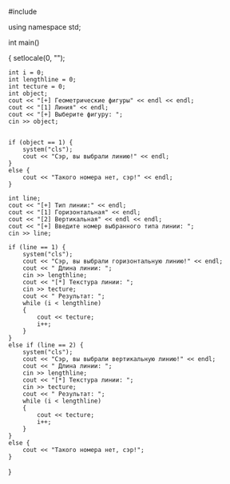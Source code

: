 #include <iostream>
  
  
using namespace std;
  
  

int main()
  
  
{
    setlocale(0, "");

    int i = 0;
    int lengthline = 0;
    int tecture = 0;
    int object;
    cout << "[+] Геометрические фигуры" << endl << endl;
    cout << "[1] Линия" << endl;
    cout << "[+] Выберите фигуру: ";
    cin >> object;


    if (object == 1) {
        system("cls");
        cout << "Сэр, вы выбрали линию!" << endl;
    }
    else {
        cout << "Такого номера нет, сэр!" << endl;
    }

    int line;
    cout << "[+] Тип линии:" << endl;
    cout << "[1] Горизонтальная" << endl;
    cout << "[2] Вертикальная" << endl << endl;
    cout << "[+] Введите номер выбранного типа линии: ";
    cin >> line;

    if (line == 1) {
        system("cls");
        cout << "Сэр, вы выбрали горизонтальную линию!" << endl;
        cout << " Длина линии: ";
        cin >> lengthline;
        cout << "[*] Текстура линии: ";
        cin >> tecture;
        cout << " Результат: ";
        while (i < lengthline)
        {
            cout << tecture;
            i++;
        }
    }
    else if (line == 2) {
        system("cls");
        cout << "Сэр, вы выбрали вертикальную линию!" << endl;
        cout << " Длина линии: ";
        cin >> lengthline;
        cout << "[*] Текстура линии: ";
        cin >> tecture;
        cout << " Результат: ";
        while (i < lengthline)
        {
            cout << tecture;
            i++;
        }
    }
    else {
        cout << "Такого номера нет, сэр!";
    }
}
